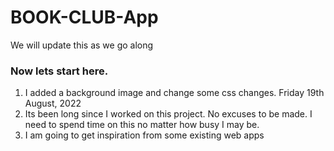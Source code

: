 # BOOK-CLUB-App

We will update this as we go along

### Now lets start here.
1. I added a background image and change some css changes. Friday 19th August, 2022
2. Its been long since I worked on this project. No excuses to be made. I need to spend time on this no matter how busy I may be.
3. I am going to get inspiration from some existing web apps
